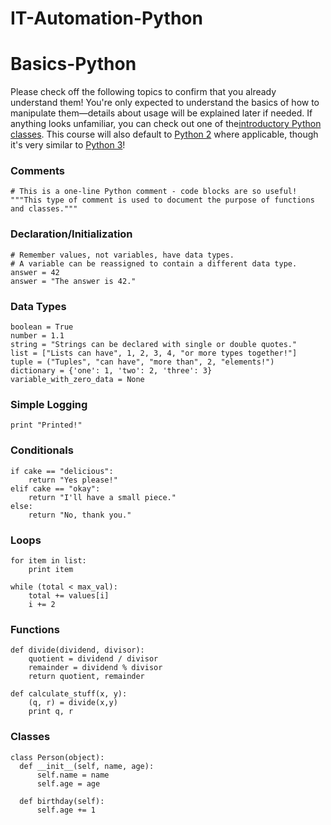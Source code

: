 # IT-Automation-Python






# Basics-Python
Please check off the following topics to confirm that you already understand them! You're only expected to understand the basics of how to manipulate them—details about usage will be explained later if needed. If anything looks unfamiliar, you can check out one of the[introductory Python classes](https://www.udacity.com/course/programming-foundations-with-python--ud036). This course will also default to [Python 2](https://docs.python.org/2/) where applicable, though it's very similar to [Python 3](https://docs.python.org/3/)!

### Comments

    # This is a one-line Python comment - code blocks are so useful!
    """This type of comment is used to document the purpose of functions and classes."""

### Declaration/Initialization

    # Remember values, not variables, have data types.
    # A variable can be reassigned to contain a different data type.
    answer = 42
    answer = "The answer is 42."

### Data Types

    boolean = True
    number = 1.1
    string = "Strings can be declared with single or double quotes."
    list = ["Lists can have", 1, 2, 3, 4, "or more types together!"]
    tuple = ("Tuples", "can have", "more than", 2, "elements!")
    dictionary = {'one': 1, 'two': 2, 'three': 3}
    variable_with_zero_data = None

### Simple Logging

    print "Printed!"

### Conditionals

    if cake == "delicious":
        return "Yes please!"
    elif cake == "okay":
        return "I'll have a small piece."
    else:
        return "No, thank you."

### Loops

    for item in list:
        print item

    while (total < max_val):
        total += values[i]
        i += 2

### Functions

    def divide(dividend, divisor):
        quotient = dividend / divisor
        remainder = dividend % divisor
        return quotient, remainder

    def calculate_stuff(x, y):
        (q, r) = divide(x,y)
        print q, r

### Classes

    class Person(object):
      def __init__(self, name, age):
          self.name = name
          self.age = age 

      def birthday(self):
          self.age += 1
